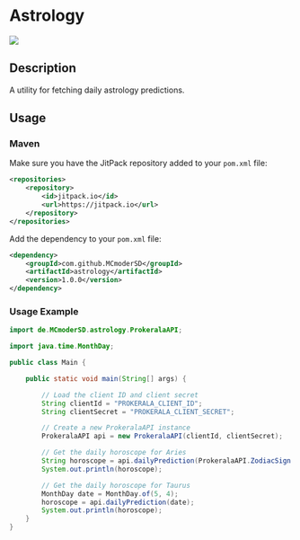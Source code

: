 # Astrology
[![](https://jitpack.io/v/MCmoderSD/Astrology.svg)](https://jitpack.io/#MCmoderSD/Astrology)


## Description
A utility for fetching daily astrology predictions.


## Usage

### Maven
Make sure you have the JitPack repository added to your `pom.xml` file:
```xml
<repositories>
    <repository>
        <id>jitpack.io</id>
        <url>https://jitpack.io</url>
    </repository>
</repositories>
```
Add the dependency to your `pom.xml` file: 
```xml
<dependency>
    <groupId>com.github.MCmoderSD</groupId>
    <artifactId>astrology</artifactId>
    <version>1.0.0</version>
</dependency>
```

### Usage Example
```java
import de.MCmoderSD.astrology.ProkeralaAPI;

import java.time.MonthDay;

public class Main {

    public static void main(String[] args) {

        // Load the client ID and client secret
        String clientId = "PROKERALA_CLIENT_ID";
        String clientSecret = "PROKERALA_CLIENT_SECRET";

        // Create a new ProkeralaAPI instance
        ProkeralaAPI api = new ProkeralaAPI(clientId, clientSecret);

        // Get the daily horoscope for Aries
        String horoscope = api.dailyPrediction(ProkeralaAPI.ZodiacSign.ARIES);
        System.out.println(horoscope);

        // Get the daily horoscope for Taurus
        MonthDay date = MonthDay.of(5, 4);
        horoscope = api.dailyPrediction(date);
        System.out.println(horoscope);
    }
}
```